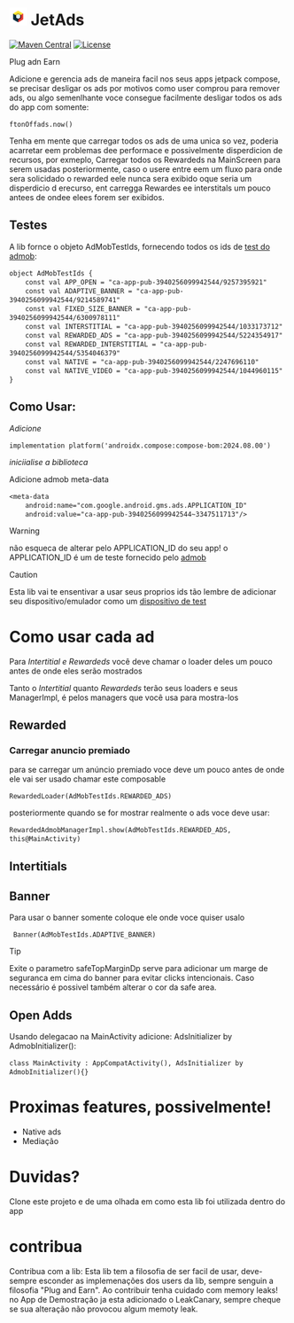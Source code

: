 <h1><img src="docs/images/badge.png" alt="JetAds" width="32"/> JetAds </h1>

[![Maven Central](https://img.shields.io/maven-central/v/com.karacca/beetle)](https://search.maven.org/artifact/com.karacca/beetle)
[![License](https://img.shields.io/github/license/karacca/beetle)](https://www.apache.org/licenses/LICENSE-2.0)


Plug adn Earn


Adicione e gerencia ads de maneira facil nos seus apps jetpack compose,
se precisar desligar os ads por motivos como user comprou para remover ads, ou algo semenlhante 
voce consegue facilmente desligar todos os ads do app com somente: 

    ftonOffads.now()

Tenha em mente que carregar todos os ads de uma unica so vez, poderia acarretar eem problemas dee performace e 
possivelmente disperdicion de recursos, por exmeplo, Carregar todos os Rewardeds na MainScreen para serem usadas
posteriormente, caso o usere entre eem um fluxo para onde sera solicidado o rewarded eele nunca sera exibido
oque seria um disperdicio d erecurso, ent carregga Rewardes ee interstitals um pouco antees de ondee elees 
forem ser exibidos.



## Testes
A lib fornce o objeto AdMobTestIds, fornecendo todos os ids de [test do admob](https://developers.google.com/admob/android/test-ads):

    object AdMobTestIds {
        const val APP_OPEN = "ca-app-pub-3940256099942544/9257395921"
        const val ADAPTIVE_BANNER = "ca-app-pub-3940256099942544/9214589741"
        const val FIXED_SIZE_BANNER = "ca-app-pub-3940256099942544/6300978111"
        const val INTERSTITIAL = "ca-app-pub-3940256099942544/1033173712"
        const val REWARDED_ADS = "ca-app-pub-3940256099942544/5224354917"
        const val REWARDED_INTERSTITIAL = "ca-app-pub-3940256099942544/5354046379"
        const val NATIVE = "ca-app-pub-3940256099942544/2247696110"
        const val NATIVE_VIDEO = "ca-app-pub-3940256099942544/1044960115"
    }



## Como Usar:

*Adicione*

    implementation platform('androidx.compose:compose-bom:2024.08.00')

*iniciialise a biblioteca*

Adicione admob meta-data

    <meta-data
        android:name="com.google.android.gms.ads.APPLICATION_ID"
        android:value="ca-app-pub-3940256099942544~3347511713"/>




>[!WARNING]
> não esqueca de alterar pelo APPLICATION_ID do seu app! o APPLICATION_ID é um de teste fornecido pelo 
> [admob](https://developers.google.com/admob/android/test-ads)


>[!CAUTION]
> Esta lib vai te ensentivar a usar seus proprios ids tão lembre de adicionar seu dispositivo/emulador
> como um [dispositivo de test](https://developers.google.com/admob/android/test-ads#enable_test_devices)



# Como usar cada ad

Para *Intertitial e Rewardeds* você deve chamar o loader deles um pouco antes de onde eles serão mostrados

Tanto o *Intertitial* quanto *Rewardeds* terão seus loaders e seus ManagerImpl, é pelos managers que você usa
para mostra-los



## Rewarded

### Carregar anuncio premiado
para se carregar um anúncio premiado voce deve um pouco antes de onde ele vai ser usado chamar este composable

    RewardedLoader(AdMobTestIds.REWARDED_ADS)

posteriormente quando se for mostrar realmente o ads voce deve usar:

    RewardedAdmobManagerImpl.show(AdMobTestIds.REWARDED_ADS, this@MainActivity)


## Intertitials


## Banner
Para usar o banner somente coloque ele onde voce quiser usalo

     Banner(AdMobTestIds.ADAPTIVE_BANNER)

> [!TIP]
> Exite o parametro safeTopMarginDp serve para adicionar um marge de seguranca em cima do banner para
> evitar clicks intencionais. Caso necessário é possivel também alterar o cor da safe area.

## Open Adds
Usando delegacao na MainActivity adicione:  AdsInitializer by AdmobInitializer():   
    
    class MainActivity : AppCompatActivity(), AdsInitializer by AdmobInitializer(){}


# Proximas features, possivelmente!

 * Native ads
 * Mediação


# Duvidas?
Clone este projeto e de uma olhada em como esta lib foi utilizada dentro do app



# contribua

Contribua com a lib: Esta lib tem a filosofia de ser facil de usar, deve-sempre esconder as implemenações 
dos users da lib, sempre senguin a filosofia "Plug and Earn". Ao contribuir tenha cuidado com memory leaks! no
App de Demostração ja esta adicionado o LeakCanary, sempre cheque se sua alteração não provocou algum memoty leak.
